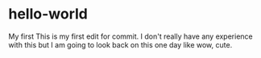 # hello-world
My first
This is my first edit for commit. I don't really have any experience with this but I am going to look back on this one day like wow, cute. 

